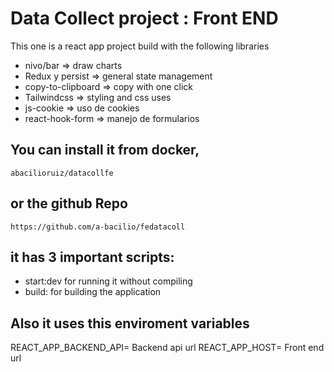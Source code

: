 # Data Collect project : Front END

This one is a react app project build with the following libraries

- nivo/bar => draw charts 
- Redux y persist => general state management
- copy-to-clipboard => copy with one click
- Tailwindcss => styling and css uses
- js-cookie => uso de cookies
- react-hook-form => manejo de formularios


## You can install it from docker, 

````
abacilioruiz/datacollfe
````

## or the github Repo

````
https://github.com/a-bacilio/fedatacoll
````

## it has 3 important scripts:

- start:dev for running it without compiling
- build: for building the application
  
## Also it uses this enviroment variables

REACT_APP_BACKEND_API= Backend api url
REACT_APP_HOST= Front end url